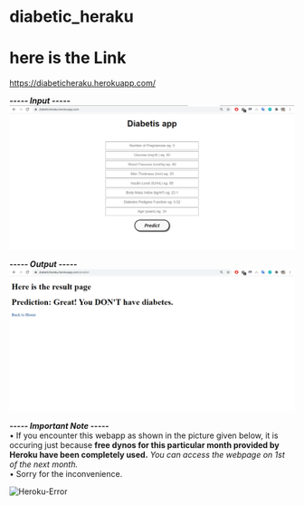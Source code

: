 # diabetic_heraku



# here  is the Link
https://diabeticheraku.herokuapp.com/


_**----- Input -----**_<br />
![input](image/1.png)

_**----- Output -----**_<br />
![output](image/2.png)

_**----- Important Note -----**_<br />
• If you encounter this webapp as shown in the picture given below, it is occuring just because **free dynos for this particular month provided by Heroku have been completely used.** _You can access the webpage on 1st of the next month._<br />
• Sorry for the inconvenience.

![Heroku-Error](https://raw.githubusercontent.com/pratyusa98/bigmart_heraku/master/image/application-error-heroku.png)

